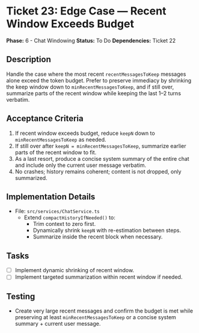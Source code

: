 # Ticket 23: Edge Case — Recent Window Exceeds Budget

**Phase:** 6 - Chat Windowing
**Status:** To Do
**Dependencies:** Ticket 22

## Description
Handle the case where the most recent `recentMessagesToKeep` messages alone exceed the token budget. Prefer to preserve immediacy by shrinking the keep window down to `minRecentMessagesToKeep`, and if still over, summarize parts of the recent window while keeping the last 1–2 turns verbatim.

## Acceptance Criteria
1. If recent window exceeds budget, reduce `keepN` down to `minRecentMessagesToKeep` as needed.
2. If still over after `keepN = minRecentMessagesToKeep`, summarize earlier parts of the recent window to fit.
3. As a last resort, produce a concise system summary of the entire chat and include only the current user message verbatim.
4. No crashes; history remains coherent; content is not dropped, only summarized.

## Implementation Details
- File: `src/services/ChatService.ts`
  - Extend `compactHistoryIfNeeded()` to:
    - Trim context to zero first.
    - Dynamically shrink `keepN` with re-estimation between steps.
    - Summarize inside the recent block when necessary.

## Tasks
- [ ] Implement dynamic shrinking of recent window.
- [ ] Implement targeted summarization within recent window if needed.

## Testing
- Create very large recent messages and confirm the budget is met while preserving at least `minRecentMessagesToKeep` or a concise system summary + current user message.

